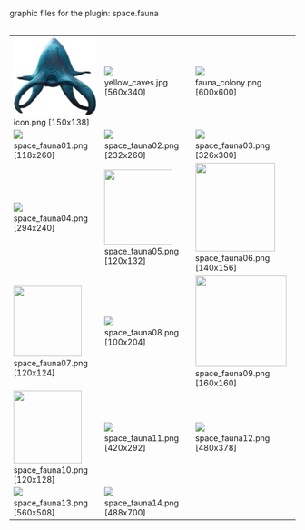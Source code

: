 graphic files for the plugin: space.fauna<br>
<br>
<table>
	<tr>
		<td><img src="https://github.com/zuckung/endless-sky-plugins/blob/main/myplugins/space.fauna/icon.png?raw=true" width="150" height="138"><br>
		icon.png [150x138]</td>
		<td><img src="https://github.com/zuckung/endless-sky-plugins/blob/main/myplugins/space.fauna/images/land/yellow_caves.jpg?raw=true" width="200"><br>
		yellow_caves.jpg [560x340]</td>
		<td><img src="https://github.com/zuckung/endless-sky-plugins/blob/main/myplugins/space.fauna/images/planet/fauna_colony.png?raw=true" height="200"><br>
		fauna_colony.png [600x600]</td>
	</tr>
	<tr>
		<td><img src="https://github.com/zuckung/endless-sky-plugins/blob/main/myplugins/space.fauna/images/ship/space_fauna01.png?raw=true" height="200"><br>
		space_fauna01.png [118x260]</td>
		<td><img src="https://github.com/zuckung/endless-sky-plugins/blob/main/myplugins/space.fauna/images/ship/space_fauna02.png?raw=true" height="200"><br>
		space_fauna02.png [232x260]</td>
		<td><img src="https://github.com/zuckung/endless-sky-plugins/blob/main/myplugins/space.fauna/images/ship/space_fauna03.png?raw=true" width="200"><br>
		space_fauna03.png [326x300]</td>
	</tr>
	<tr>
		<td><img src="https://github.com/zuckung/endless-sky-plugins/blob/main/myplugins/space.fauna/images/ship/space_fauna04.png?raw=true" width="200"><br>
		space_fauna04.png [294x240]</td>
		<td><img src="https://github.com/zuckung/endless-sky-plugins/blob/main/myplugins/space.fauna/images/ship/space_fauna05.png?raw=true" width="120" height="132"><br>
		space_fauna05.png [120x132]</td>
		<td><img src="https://github.com/zuckung/endless-sky-plugins/blob/main/myplugins/space.fauna/images/ship/space_fauna06.png?raw=true" width="140" height="156"><br>
		space_fauna06.png [140x156]</td>
	</tr>
	<tr>
		<td><img src="https://github.com/zuckung/endless-sky-plugins/blob/main/myplugins/space.fauna/images/ship/space_fauna07.png?raw=true" width="120" height="124"><br>
		space_fauna07.png [120x124]</td>
		<td><img src="https://github.com/zuckung/endless-sky-plugins/blob/main/myplugins/space.fauna/images/ship/space_fauna08.png?raw=true" height="200"><br>
		space_fauna08.png [100x204]</td>
		<td><img src="https://github.com/zuckung/endless-sky-plugins/blob/main/myplugins/space.fauna/images/ship/space_fauna09.png?raw=true" width="160" height="160"><br>
		space_fauna09.png [160x160]</td>
	</tr>
	<tr>
		<td><img src="https://github.com/zuckung/endless-sky-plugins/blob/main/myplugins/space.fauna/images/ship/space_fauna10.png?raw=true" width="120" height="128"><br>
		space_fauna10.png [120x128]</td>
		<td><img src="https://github.com/zuckung/endless-sky-plugins/blob/main/myplugins/space.fauna/images/ship/space_fauna11.png?raw=true" width="200"><br>
		space_fauna11.png [420x292]</td>
		<td><img src="https://github.com/zuckung/endless-sky-plugins/blob/main/myplugins/space.fauna/images/ship/space_fauna12.png?raw=true" width="200"><br>
		space_fauna12.png [480x378]</td>
	</tr>
	<tr>
		<td><img src="https://github.com/zuckung/endless-sky-plugins/blob/main/myplugins/space.fauna/images/ship/space_fauna13.png?raw=true" width="200"><br>
		space_fauna13.png [560x508]</td>
		<td><img src="https://github.com/zuckung/endless-sky-plugins/blob/main/myplugins/space.fauna/images/ship/space_fauna14.png?raw=true" height="200"><br>
		space_fauna14.png [488x700]</td>
		<td></td>
	</tr>
</table>
